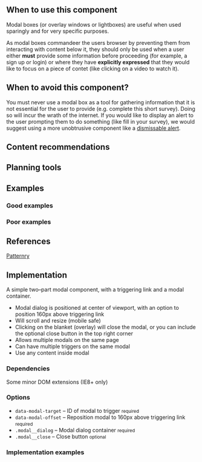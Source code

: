 
## When to use this component

Modal boxes (or overlay windows or lightboxes) are useful when used sparingly and for very specific purposes. 

As modal boxes commandeer the users browser by preventing them from interacting with content below it, they should only be used when a user either **must** provide some information before proceeding (for example, a sign up or login) or where they have **explicitly expressed** that they would like to focus on a piece of contet (like clicking on a video to watch it).

## When to avoid this component? 

You must never use a modal box as a tool for gathering information that it is not essential for the user to provide (e.g. complete this short survey). Doing so will incur the wrath of the internet. If you would like to display an alert to the user prompting them to do something (like fill in your survey), we would suggest using a more unobtrusive component like a [dismissable alert](#).




## Content recommendations

## Planning tools 

## Examples

### Good examples

### Poor examples

## References

[Patternry](http://patternry.com/p=overlay/)
## Implementation
A simple two&ndash;part modal 
component, with a triggering link and a modal container.

* Modal dialog is positioned at center of viewport, with an option to position 160px above triggering link
* Will scroll and resize (mobile safe)
* Clicking on the blanket (overlay) will close the modal, or you can include the optional close button in the top right corner
* Allows multiple modals on the same page
* Can have multiple triggers on the same modal
* Use any content inside modal

### Dependencies
Some minor DOM extensions (IE8+ only)

### Options
<ul class="nobullet">
  <li><code>data-modal-target</code> &ndash; ID of modal to trigger <small>required</small></li>
  <li><code>data-modal-offset</code> &ndash; Reposition modal to 160px above triggering link <small>required</small></li>
  <li><code>.modal__dialog</code> &ndash; Modal dialog container <small>required</small></li>
  <li><code>.modal__close</code> &ndash; Close button <small class="opt">optional</small></li>
</ul>

### Implementation examples